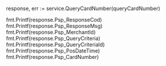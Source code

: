 response, err := service.QueryCardNumber(queryCardNumber)

fmt.Printf(response.Psp_ResponseCod)
fmt.Printf(response.Psp_ResponseMsg)
fmt.Printf(response.Psp_MerchantId)
fmt.Printf(response.Psp_QueryCriteria)
fmt.Printf(response.Psp_QueryCriteriaId)
fmt.Printf(response.Psp_PosDateTime)
fmt.Printf(response.Psp_CardNumber)
